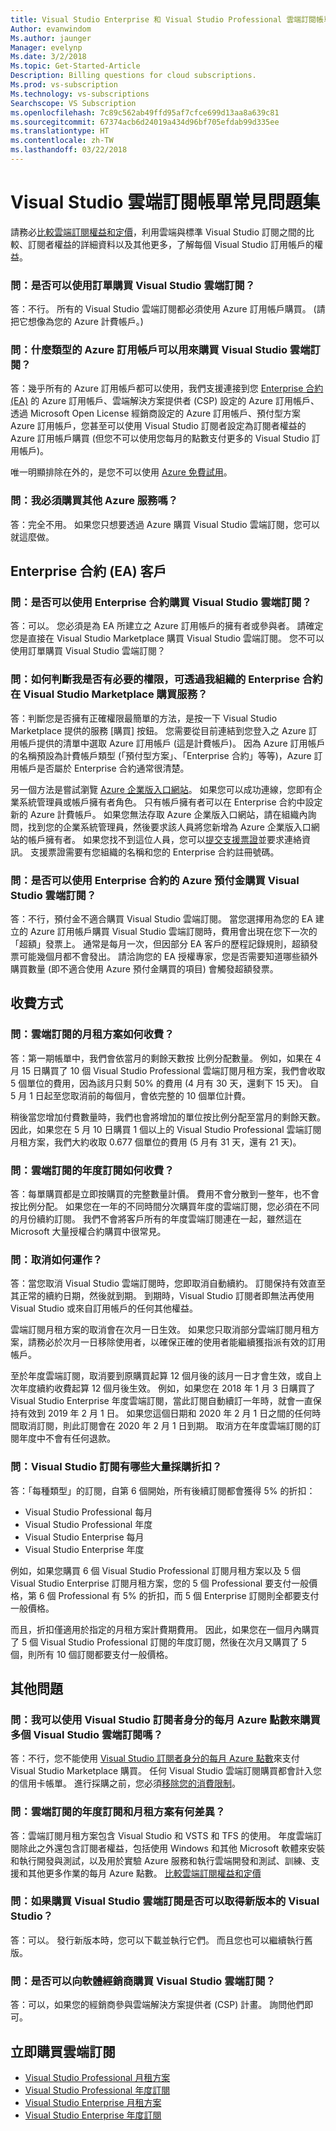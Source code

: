 ```yaml
---
title: Visual Studio Enterprise 和 Visual Studio Professional 雲端訂閱帳單常見問題集
Author: evanwindom
Ms.author: jaunger
Manager: evelynp
Ms.date: 3/2/2018
Ms.topic: Get-Started-Article
Description: Billing questions for cloud subscriptions.
Ms.prod: vs-subscription
Ms.technology: vs-subscriptions
Searchscope: VS Subscription
ms.openlocfilehash: 7c89c562ab49ffd95af7cfce699d13aa8a639c81
ms.sourcegitcommit: 67374acb6d24019a434d96bf705efdab99d335ee
ms.translationtype: HT
ms.contentlocale: zh-TW
ms.lasthandoff: 03/22/2018
---
```

# <a name="visual-studio-cloud-subscriptions-billing-faq"></a>Visual Studio 雲端訂閱帳單常見問題集
請務必[比較雲端訂閱權益和定價](https://www.visualstudio.com/vs/pricing/)，利用雲端與標準 Visual Studio 訂閱之間的比較、訂閱者權益的詳細資料以及其他更多，了解每個 Visual Studio 訂用帳戶的權益。

### <a name="q-can-i-buy-visual-studio-cloud-subscriptions-using-a-purchase-order"></a>問：是否可以使用訂單購買 Visual Studio 雲端訂閱？
答：不行。 所有的 Visual Studio 雲端訂閱都必須使用 Azure 訂用帳戶購買。 (請把它想像為您的 Azure 計費帳戶。)

### <a name="q-what-types-of-azure-subscriptions-can-be-used-to-buy-visual-studio-cloud-subscriptions"></a>問：什麼類型的 Azure 訂用帳戶可以用來購買 Visual Studio 雲端訂閱？
答：幾乎所有的 Azure 訂用帳戶都可以使用，我們支援連接到您 [Enterprise 合約 (EA)](https://azure.microsoft.com/pricing/enterprise-agreement/) 的 Azure 訂用帳戶、雲端解決方案提供者 (CSP) 設定的 Azure 訂用帳戶、透過 Microsoft Open License 經銷商設定的 Azure 訂用帳戶、預付型方案 Azure 訂用帳戶，您甚至可以使用 Visual Studio 訂閱者設定為訂閱者權益的 Azure 訂用帳戶購買 (但您不可以使用您每月的點數支付更多的 Visual Studio 訂用帳戶)。

唯一明顯排除在外的，是您不可以使用 [Azure 免費試用](https://azure.microsoft.com/pricing/free-trial/)。

### <a name="q-am-i-required-to-buy-other-azure-services"></a>問：我必須購買其他 Azure 服務嗎？
答：完全不用。 如果您只想要透過 Azure 購買 Visual Studio 雲端訂閱，您可以就這麼做。 

## <a name="enterprise-agreement-ea-customers"></a>Enterprise 合約 (EA) 客戶

### <a name="q-can-i-use-an-enterprise-agreement-to-buy-visual-studio-cloud-subscriptions"></a>問：是否可以使用 Enterprise 合約購買 Visual Studio 雲端訂閱？

答：可以。 您必須是為 EA 所建立之 Azure 訂用帳戶的擁有者或參與者。 請確定您是直接在 Visual Studio Marketplace 購買 Visual Studio 雲端訂閱。 您不可以使用訂單購買 Visual Studio 雲端訂閱？ 

### <a name="q-how-can-i-tell-whether-i-have-the-necessary-privileges-to-buy-services-in-the-visual-studio-marketplace-through-my-organizations-enterprise-agreement"></a>問：如何判斷我是否有必要的權限，可透過我組織的 Enterprise 合約在 Visual Studio Marketplace 購買服務？

答：判斷您是否擁有正確權限最簡單的方法，是按一下 Visual Studio Marketplace 提供的服務 [購買] 按鈕。 您需要從目前連結到您登入之 Azure 訂用帳戶提供的清單中選取 Azure 訂用帳戶 (這是計費帳戶)。 因為 Azure 訂用帳戶的名稱預設為計費帳戶類型 (「預付型方案」、「Enterprise 合約」等等)，Azure 訂用帳戶是否屬於 Enterprise 合約通常很清楚。

另一個方法是嘗試瀏覽 [Azure 企業版入口網站](http://ea.azure.com)。  如果您可以成功連線，您即有企業系統管理員或帳戶擁有者角色。 只有帳戶擁有者可以在 Enterprise 合約中設定新的 Azure 計費帳戶。 如果您無法存取 Azure 企業版入口網站，請在組織內詢問，找到您的企業系統管理員，然後要求該人員將您新增為 Azure 企業版入口網站的帳戶擁有者。  如果您找不到這位人員，您可以[提交支援票證](http://aka.ms/AzureEntSupport)並要求連絡資訊。  支援票證需要有您組織的名稱和您的 Enterprise 合約註冊號碼。

### <a name="q-can-i-use-the-azure-monetary-commitment-funds-from-my-enterprise-agreement-to-buy-visual-studio-cloud-subscriptions"></a>問：是否可以使用 Enterprise 合約的 Azure 預付金購買 Visual Studio 雲端訂閱？

答：不行，預付金不適合購買 Visual Studio 雲端訂閱。 當您選擇用為您的 EA 建立的 Azure 訂用帳戶購買 Visual Studio 雲端訂閱時，費用會出現在您下一次的「超額」發票上。 通常是每月一次，但因部分 EA 客戶的歷程記錄規則，超額發票可能幾個月都不會發出。 請洽詢您的 EA 授權專家，您是否需要知道哪些額外購買數量 (即不適合使用 Azure 預付金購買的項目) 會觸發超額發票。

## <a name="how-charges-are-processed"></a>收費方式

### <a name="q-how-are-monthly-cloud-subscription-charges-processed"></a>問：雲端訂閱的**月租方案**如何收費？
答：第一期帳單中，我們會依當月的剩餘天數按 比例分配數量。 例如，如果在 4 月 15 日購買了 10 個 Visual Studio Professional 雲端訂閱月租方案，我們會收取 5 個單位的費用，因為該月只剩 50% 的費用 (4 月有 30 天，還剩下 15 天)。 自 5 月 1 日起至您取消前的每個月，會依完整的 10 個單位計費。

稍後當您增加付費數量時，我們也會將增加的單位按比例分配至當月的剩餘天數。 因此，如果您在 5 月 10 日購買 1 個以上的 Visual Studio Professional 雲端訂閱月租方案，我們大約收取 0.677 個單位的費用 (5 月有 31 天，還有 21 天)。 

### <a name="q-how-are-annual-cloud-subscription-charges-processed"></a>問：雲端訂閱的**年度訂閱**如何收費？
答：每單購買都是立即按購買的完整數量計價。 費用不會分散到一整年，也不會按比例分配。 如果您在一年的不同時間分次購買年度的雲端訂閱，您必須在不同的月份續約訂閱。 我們不會將客戶所有的年度雲端訂閱連在一起，雖然這在 Microsoft 大量授權合約購買中很常見。

### <a name="q-how-do-cancelations-work"></a>問：取消如何運作？
答：當您取消 Visual Studio 雲端訂閱時，您即取消自動續約。 訂閱保持有效直至其正常的續約日期，然後就到期。 到期時，Visual Studio 訂閱者即無法再使用 Visual Studio 或來自訂用帳戶的任何其他權益。

雲端訂閱月租方案的取消會在次月一日生效。 如果您只取消部分雲端訂閱月租方案，請務必於次月一日移除使用者，以確保正確的使用者能繼續獲指派有效的訂用帳戶。

至於年度雲端訂閱，取消要到原購買起算 12 個月後的該月一日才會生效，或自上次年度續約收費起算 12 個月後生效。 例如，如果您在 2018 年 1 月 3 日購買了 Visual Studio Enterprise 年度雲端訂閱，當此訂閱自動續訂一年時，就會一直保持有效到 2019 年 2 月 1 日。 如果您這個日期和 2020 年 2 月 1 日之間的任何時間取消訂閱，則此訂閱會在 2020 年 2 月 1 日到期。 取消方在年度雲端訂閱的訂閱年度中不會有任何退款。

### <a name="q-what-kind-of-volume-discounts-are-available-for-visual-studio-subscriptions"></a>問：Visual Studio 訂閱有哪些大量採購折扣？

答：「每種類型」的訂閱，自第 6 個開始，所有後續訂閱都會獲得 5% 的折扣：

* Visual Studio Professional 每月
* Visual Studio Professional 年度
* Visual Studio Enterprise 每月
* Visual Studio Enterprise 年度

例如，如果您購買 6 個 Visual Studio Professional 訂閱月租方案以及 5 個 Visual Studio Enterprise 訂閱月租方案，您的 5 個 Professional 要支付一般價格，第 6 個 Professional 有 5% 的折扣，而 5 個 Enterprise 訂閱則全都要支付一般價格。

而且，折扣僅適用於指定的月租方案計費期費用。 因此，如果您在一個月內購買了 5 個 Visual Studio Professional 訂閱的年度訂閱，然後在次月又購買了 5 個，則所有 10 個訂閱都要支付一般價格。

## <a name="other-questions"></a>其他問題

### <a name="q-can-i-use-the-monthly-azure-credits-as-a-visual-studio-subscriber-to-buy-more-visual-studio-cloud-subscriptions"></a>問：我可以使用 Visual Studio 訂閱者身分的每月 Azure 點數來購買多個 Visual Studio 雲端訂閱嗎？

答：不行，您不能使用 [Visual Studio 訂閱者身分的每月 Azure 點數](https://azure.microsoft.com/pricing/member-offers/credit-for-visual-studio-subscribers/)來支付 Visual Studio Marketplace 購買。 任何 Visual Studio 雲端訂閱購買都會計入您的信用卡帳單。
進行採購之前，您必須[移除您的消費限制](https://azure.microsoft.com/pricing/spending-limits/)。

### <a name="q-whats-the-difference-between-annual-and-monthly-cloud-subscriptions"></a>問：雲端訂閱的年度訂閱和月租方案有何差異？

答：雲端訂閱月租方案包含 Visual Studio 和 VSTS 和 TFS 的使用。 年度雲端訂閱除此之外還包含訂閱者權益，包括使用 Windows 和其他 Microsoft 軟體來安裝和執行開發與測試，以及用於實驗 Azure 服務和執行雲端開發和測試、訓練、支援和其他更多作業的每月 Azure 點數。 
[比較雲端訂閱權益和定價](https://www.visualstudio.com/vs/pricing/)

### <a name="q-do-i-get-new-versions-of-visual-studio-if-i-buy-a-visual-studio-cloud-subscription"></a>問：如果購買 Visual Studio 雲端訂閱是否可以取得新版本的 Visual Studio？

答：可以。 發行新版本時，您可以下載並執行它們。 而且您也可以繼續執行舊版。 

### <a name="q-can-i-buy-visual-studio-cloud-subscriptions-from-my-software-reseller"></a>問：是否可以向軟體經銷商購買 Visual Studio 雲端訂閱？

答：可以，如果您的經銷商參與雲端解決方案提供者 (CSP) 計畫。 詢問他們即可。

## <a name="buy-cloud-subscriptions-now"></a>立即購買雲端訂閱

* [Visual Studio Professional 月租方案](https://marketplace.visualstudio.com/items?itemName=ms.vs-professional-monthly)
* [Visual Studio Professional 年度訂閱](https://marketplace.visualstudio.com/items?itemName=ms.vs-professional-annual)
* [Visual Studio Enterprise 月租方案](https://marketplace.visualstudio.com/items?itemName=ms.vs-enterprise-monthly)
* [Visual Studio Enterprise 年度訂閱](https://marketplace.visualstudio.com/items?itemName=ms.vs-enterprise-annual)